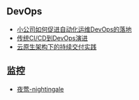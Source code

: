 ## DevOps

- [小公司如何促进自动化运维DevOps的落地](https://juejin.im/post/59e1d92d51882578db27c2e1)
- [传统CI/CD到DevOps演进](https://juejin.cn/post/6924629619509313550)
- [云原生架构下的持续交付实践](https://mp.weixin.qq.com/s/cvzGCo-nrLCoVTmBvfK6Yg)

## 监控
- [夜莺-nightingale](https://github.com/didi/nightingale)

